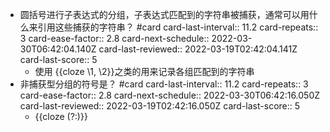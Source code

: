 - 圆括号进行子表达式的分组，子表达式匹配到的字符串被捕获，通常可以用什么来引用这些捕获的字符串？ #card
  card-last-interval:: 11.2
  card-repeats:: 3
  card-ease-factor:: 2.8
  card-next-schedule:: 2022-03-30T06:42:04.140Z
  card-last-reviewed:: 2022-03-19T02:42:04.141Z
  card-last-score:: 5
	- 使用 {{cloze  \1, \2}}之类的用来记录各组匹配到的字符串
- 非捕获型分组的符号是？ #card
  card-last-interval:: 11.2
  card-repeats:: 3
  card-ease-factor:: 2.8
  card-next-schedule:: 2022-03-30T06:42:16.050Z
  card-last-reviewed:: 2022-03-19T02:42:16.050Z
  card-last-score:: 5
	- {{cloze (?:)}}
